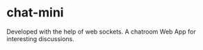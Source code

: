 # chat-mini
Developed with the help of web sockets.
A chatroom Web App for interesting discussions.
